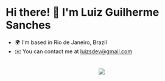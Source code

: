 # Hi there! 👋 I'm Luiz Guilherme Sanches
- 🌍  I'm based in Rio de Janeiro, Brazil
- ✉️  You can contact me at luizsdev@gmail.com
<div align="center">
  <br>
  <a href="https://www.linkedin.com/in/luizsdev/" target="_blank">
    <img src="https://img.shields.io/badge/-LinkedIn-%230077B5?style=for-the-badge&logo=linkedin&logoColor=white" target="_blank" />
  </a>
</div>

